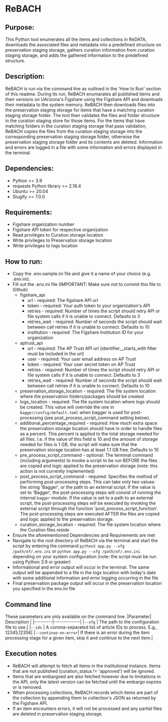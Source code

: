 # ReBACH

## Purpose:
This Python tool enumerates all the items and collections in ReDATA, downloads the associated files and metadata into a predefined structure on preservation staging storage, gathers curation information from curation staging storage, and adds the gathered information to the predefined structure.

## Description:
ReBACH is run via the command line as outlined in the 'How to Run' section of this readme. During its run, ReBACH enumarates all published items and their versions on UArizona's Figshare using the Figshare API and downloads their metadata to the system memory. ReBACH then downloads files into the preservation staging storage for items that have a matching curation staging storage folder. The tool then validates the files and folder structure in the curation staging store for those items. For the items that have matching folders in the curation staging storage that pass validation, ReBACH copies the files from the curation staging storage into the corresponding preservation staging storage folder, otherwise the preservation staging storage folder and its contents are deleted. Information and errors are logged in a file with some information and errors displayed in the terminal.

## Dependencies:
- Python >= 3.9
- requests Python library >= 2.18.4
- Ubuntu >= 20.04
- Slugify >= 7.0.0

## Requirements:
- Figshare organization number
- Figshare API token for respective organization
- Read privileges to Curation storage location
- Write privileges to Preservation storage location
- Write privileges to logs location

## How to run:
- Copy the .env.sample.ini file and give it a name of your choice (e.g. .env.ini).
- Fill out the .env.ini file (IMPORTANT: Make sure not to commit this file to Github)
    - figshare_api
	    - url - required: The figshare API url
	    - token - required: Your auth token to your organization's API
	    - retries - required: Number of times the script should retry API or file system calls if it is unable to connect. Defaults to 3
	    - retries_wait - required: Number of seconds the script should wait between call retries if it is unable to connect. Defaults to 10
	    - institution - required: The Figshare Institution ID for your organization
    - aptrust_api
	    - url - required: The AP Trust API url (identifier__starts_with filter must be included in the url)
		- user - required: Your user email address on AP Trust
		- token - required: Your user secret token on AP Trust
		- retries - required: Number of times the script should retry API or file system calls if it is unable to connect. Defaults to 3
		- retries_wait - required: Number of seconds the script should wait between call retries if it is unable to connect. Defaults to 10
    - preservation_storage_location - required: The file system location where the preservation folders/packages should be created
    - logs_location - required: The file system location where logs should be created. This value will override the one in `bagger/config/default.toml` when bagger is used for post-processing (see post_process_script_command setting below).
    - additional_percentage_required - required: How much extra space the preservation storage location should have in order to handle files as a percent. This percent is applied to the total storage needed for all files. I.e. if the value of this field is 10 and the amount of storage needed for files is 1 GB, the script will make sure that the preservation storage location has at least 1.1 GB free. Defaults to 10
    - pre_process_script_command - optional: The terminal command (including arguments) to invoke a script to be run BEFORE the files are copied and logic applied to the preservation storage (note: this action is not currently implemented)
    - post_process_script_command - required: Specifies the method of performing post-processing steps. This can take only two values: the string 'Bagger', or the path to an external script. If the value is set to 'Bagger', the post-processing steps will consist of running the internal `bagger` module. If the value is set to a path to an external script, the post-processing steps will be executed by invoking the external script through the function 'post_process_script_function'. The post-processing steps are executed AFTER the files are copied and logic applied to the preservation storage.
    - curation_storage_location - required: The file system location where the Curation files reside
- Ensure the aforementioned Dependencies and Requirements are met
- Navigate to the root directory of ReBACH via the terminal and start the script by entering the command `python3 app.py --xfg /path/of/.env.ini` or `python app.py --xfg /path/of/.env.ini` depending on your system configuration (note: the script must be run using Python 3.9 or greater)
- Informational and error output will occur in the terminal. The same output will be appended to a file in the logs location with today's date with some additional information and error logging occurring in the file
- Final preservation package output will occur in the preservation location you specified in the env.ini file

## Command line
These parameters are only available on the command line.
|Parameter| Description |
|---------|-------------|
|`--xfg`  | The path to the configuration file to use.|
|`--ids`  | A comma-separated list of article IDs to process. E.g., 12345,12356|
|`--continue-on-error`| If there is an error during the item processing stage for a given item, skip it and continue to the next item.|

## Execution notes
- ReBACH will attempt to fetch all items in the institutional instance. Items that are not published (curation_status != 'approved') will be ignored.
- Items that are embargoed are also fetched however due to limitations in the API, only the latest version can be fetched until the embargo expires or is removed.
- When processing collections, ReBACH records which items are part of the collection by appending them to collection's JSON as returned by the Figshare API.
- If an item encounters errors, it will not be processed and any partial files are deleted in preservation staging storage.
